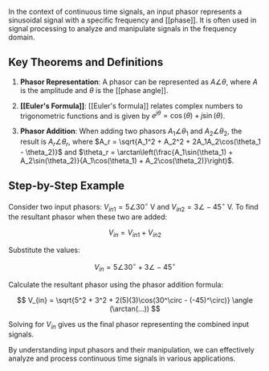 
In the context of continuous time signals, an input phasor represents a sinusoidal signal with a specific frequency and [[phase]]. It is often used in signal processing to analyze and manipulate signals in the frequency domain.

## Key Theorems and Definitions

1. **Phasor Representation**: A phasor can be represented as $A \angle \theta$, where $A$ is the amplitude and $\theta$ is the [[phase angle]].
  
2. **[[Euler's Formula]]**: [[Euler's formula]] relates complex numbers to trigonometric functions and is given by $e^{j\theta} = \cos(\theta) + j\sin(\theta)$.

3. **Phasor Addition**: When adding two phasors $A_1 \angle \theta_1$ and $A_2 \angle \theta_2$, the result is $A_r \angle \theta_r$, where $A_r = \sqrt{A_1^2 + A_2^2 + 2A_1A_2\cos(\theta_1 - \theta_2)}$ and $\theta_r = \arctan\left(\frac{A_1\sin(\theta_1) + A_2\sin(\theta_2)}{A_1\cos(\theta_1) + A_2\cos(\theta_2)}\right)$.

## Step-by-Step Example

Consider two input phasors: $V_{in1} = 5\angle 30^\circ$ V and $V_{in2} = 3\angle -45^\circ$ V. To find the resultant phasor when these two are added:

$$
V_{in} = V_{in1} + V_{in2}
$$

Substitute the values:

$$
V_{in} = 5\angle 30^\circ + 3\angle -45^\circ
$$

Calculate the resultant phasor using the phasor addition formula:

$$
V_{in} = \sqrt{5^2 + 3^2 + 2(5)(3)\cos(30^\circ - (-45)^\circ)} \angle (\arctan(...))
$$

Solving for $V_{in}$ gives us the final phasor representing the combined input signals.

By understanding input phasors and their manipulation, we can effectively analyze and process continuous time signals in various applications.